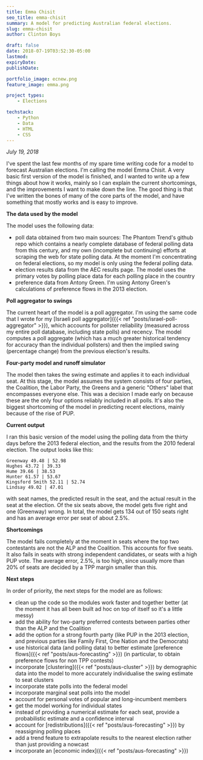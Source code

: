```yaml
---
title: Emma Chisit
seo_title: emma-chisit
summary: A model for predicting Australian federal elections. 
slug: emma-chisit
author: Clinton Boys

draft: false
date: 2018-07-19T03:52:30-05:00
lastmod: 
expiryDate: 
publishDate: 

portfolio_image: ecnew.png
feature_image: emma.png

project types: 
    - Elections

techstack:
    - Python
    - Data
    - HTML
    - CSS
---
```


<!-- # Emma Chisit -->

*July 19, 2018*

I've spent the last few months of my spare time writing code for a model to forecast Australian elections. I'm calling the model Emma Chisit. A very basic first version of the model is finished, and I wanted to write up a few things about how it works, mainly so I can explain the current shortcomings, and the improvements I want to make down the line. The good thing is that I've written the bones of many of the core parts of the model, and have something that mostly works and is easy to improve. 

**The data used by the model**

The model uses the following data:

- poll data obtained from two main sources: The Phantom Trend's github repo which contains a nearly complete database of federal polling data from this century, and my own (incomplete but continuing) efforts at scraping the web for state polling data. At the moment I'm concentrating on federal elections, so my model is only using the federal polling data. 
- election results data from the AEC results page. The model uses the primary votes by polling place data for each polling place in the country
- preference data from Antony Green. I'm using Antony Green's calculations of preference flows in the 2013 election. 

**Poll aggregator to swings**

The current heart of the model is a poll aggregator. I'm using the same code that I wrote for my [Israeli poll aggregator]({{< ref "posts/israel-poll-aggregator" >}}), which accounts for pollster reliability (measured across my entire poll database, including state polls) and recency. The model computes a poll aggregate (which has a much greater historical tendency for accuracy than the individual pollsters) and then the implied swing (percentage change) from the previous election's results. 

**Four-party model and runoff simulator**

The model then takes the swing estimate and applies it to each individual seat. At this stage, the model assumes the system consists of four parties, the Coalition, the Labor Party, the Greens and a generic "Others" label that encompasses everyone else. This was a decision I made early on because these are the only four options reliably included in all polls. It's also the biggest shortcoming of the model in predicting recent elections, mainly because of the rise of PUP. 

**Current output**

I ran this basic version of the model using the polling data from the thirty days before the 2013 federal election, and the results from the 2010 federal election. The output looks like this:

    Greenway 49.48 | 52.98
    Hughes 43.72 | 39.33
    Hume 39.66 | 38.53
    Hunter 61.57 | 53.67
    Kingsford Smith 52.11 | 52.74
    Lindsay 49.02 | 47.01

with seat names, the predicted result in the seat, and the actual result in the seat at the election. Of the six seats above, the model gets five right and one (Greenway) wrong. In total, the model gets 134 out of 150 seats right and has an average error per seat of about 2.5%. 

**Shortcomings**

The model fails completely at the moment in seats where the top two contestants are not the ALP and the Coalition. This accounts for five seats. It also fails in seats with strong independent candidates, or seats with a high PUP vote. The average error, 2.5%, is too high, since usually more than 20% of seats are decided by a TPP margin smaller than this. 

**Next steps**

In order of priority, the next steps for the model are as follows:

- clean up the code so the modules work faster and together better (at the moment it has all been built ad hoc on top of itself so it's a little messy)
- add the ability for two-party preferred contests between parties other than the ALP and the Coalition
- add the option for a strong fourth party (like PUP in the 2013 election, and previous parties like Family First, One Nation and the Democrats)
- use historical data (and polling data) to better estimate [preference flows]({{< ref "posts/aus-forecasting" >}}) (in particular, to obtain preference flows for non TPP contests)
- incorporate [clustering]({{< ref "posts/aus-cluster" >}}) by demographic data into the model to more accurately individualise the swing estimate to seat clusters
- incorporate state polls into the federal model
- incorporate marginal seat polls into the model
- account for personal votes of popular and long-incumbent members
- get the model working for individual states
- instead of providing a numerical estimate for each seat, provide a probabilistic estimate and a confidence interval
- account for [redistributions]({{< ref "posts/aus-forecasting" >}}) by reassigning polling places
- add a trend feature to extrapolate results to the nearest election rather than just providing a nowcast
- incorporate an [economic index]({{< ref "posts/aus-forecasting" >}})

